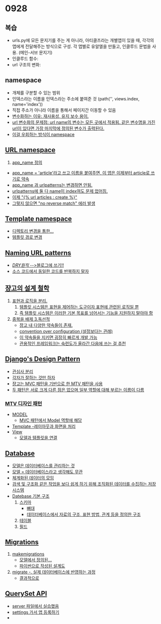 # 0928

## 복습

- urls.py에 모든 문지기를 주는 게 아니라, 아티클즈라는 개별앱이 있을 때, 각각의 앱에게 전달해주는 방식으로 구성. 각 앱별로 유알엘을 만들고, 인클루드 문법을 사용. (메인-서브 문지기)
- 인클루드 함수: 
- url 구조의 변화:

## namespace
- 개체를 구분할 수 있는 범위
- 인덱스라는 이름을 인덱스라는 주소에 붙여준 것 (path('', views.index, name='index'))
-  직접 주소가 아니라 이름을 통해서 페이지간 이동할 수 있음 <a href="{% url 
 'index'%}">
- 변수화하는 이유: 재사용성, 유지 보수 용이. 
- url 변수화의 문제점: url name의 변수는 모든 곳에서 적용됨. 같은 변수명을 가진 url이 있다면 가장 마지막에 정의된 변수가 출력된다. 
- 이걸 우회하는 방식이 namespace

## URL namespace

1. app_name 정의
- app_name = 'article'라고 쓰고 이름을 붙여주면, 이 앱은 이제부터 article로 쓰기로 약속
- app_name 과 urlpatterns는 변경하면 안됨.
- urlpatterns에 둘 다 name이 index여도 문제 없어짐.
- 이제 "{% url articles : create %}"
- 그렇지 않으면 "no reverse match" 에러 발생

## Template namespace

- 디렉토리 변경을 통한...
- 템플릿 경로 변경

## Naming URL patterns

- *DRY원칙* -->블로그에 쓰기!! 
- 소스 코드에서 동일한 코드를 반복하지 말자

## 쟝고의 설계 철학
1. 표현과 로직을 분리.
	1. 템플릿 시스템은 표현을 제어하는 도구이자 표현에 관련된 로직일 뿐
	2. 즉 템플릿 시스템은 이러한 기본 목표를 넘어서는 기능을 지원하지 말아야 함 
2. 중복을 배제 
3.독선적 
	- 쟝고 내 다양한 약속들이 존재. 
	- convention over configuration (설정보다는 관례)
	- 이 약속들을 지키면 굉장히 빠르게 개발 가능
	- 관용적인 프레임워크는 숙련도가 올라간 다음에 쓰는 걸 추천

## Django's Design Pattern

- 관심사 분리
- 각자가 잘하는 것만 하자
- 쟝고는 MVC 패턴을 기반으로 한 MTV 패턴을 사용
- 두 패턴은 서로 크게 다른 점은 없으며 일부 역할에 대해 부르는 이름이 다름

### MTV 디자인 패턴
- MODEL
	- MVC 패턴에서 Model 역할에 해당
- Template
	-레이아웃과 화면을 처리
- View
	- 모델과 템플릿을 연결

## Database

- 모델은 데이터베이스를 관리하는 것
- 모델 = 데이터베이스라고 생각해도 무관
- 체계화된 데이터의 모임
- 검색 및 구조화 같은 작업을 보다 쉽게 하기 위해 조직화된 데이터를 수집하는 저장 시스템
- Datebase 기본 구조
	1. 스키마
		- 뼈대
		- 데이터베이스에서 자료의 구조, 표현 방법, 관계 등을 정의한 구조
	2. 테이블
	3. 필드

## Migrations

1. makemigrations
	- 모델에서 정의된...
	- 파이썬으로 작성된 설계도
2. migrate
	-. 실제 데이터베이스에 반영하는 과정
	- 결과적으로

## QuerySet API

- server 파일에서 실습했음
- settings 가서 앱 등록하기
- 